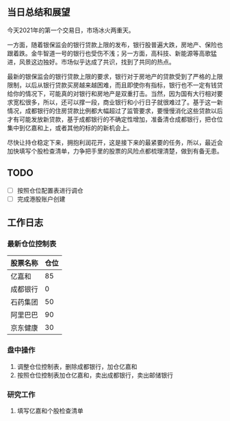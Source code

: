 ## 当日总结和展望

今天2021年的第一个交易日，市场冰火两重天。

一方面，随着银保监会的银行贷款上限的发布，银行股普遍大跌，房地产、保险也跟着跌。金牛智道一号的银行也受伤不浅；另一方面，高科技、新能源等高歌猛进，风景这边独好。市场似乎达成了共识，找到了共同的热点。

最新的银保监会的银行贷款上限的要求，银行对于房地产的贷款受到了严格的上限限制，以后从银行贷款买房越来越困难，而且即使你有指标，银行也不一定有钱贷给你的情况下，可能真的对银行和房地产是双重打击。当然，因为国有大行相对要求宽松很多，所以，还可以撑一段，商业银行和小行日子就很难过了。基于这一新情况，成都银行的住房贷款比例都大幅超过了监管要求，要慢慢消化这些贷款以后才有可能发放新贷款，基于成都银行的不确定性增加，准备清仓成都银行，把仓位集中到亿嘉和上，或者其他的标的的新机会上。

尽快让持仓稳定下来，拥抱利润花开，这是接下来的最紧要的任务，所以，最近会加快填写个股检查清单，力争把手里的股票的风险点都梳理清楚，做到有备无患。

## TODO

- [ ] 按照仓位配置表进行调仓
- [ ] 完成港股账户创建

## 工作日志

### 最新仓位控制表

| 股票名称 | 仓位 |
| -------- | ---- |
| 亿嘉和   | 85   |
| 成都银行 | 0    |
| 石药集团 | 50   |
| 阿里巴巴 | 90   |
| 京东健康 | 30   |

### 盘中操作

1. 调整仓位控制表，删除成都银行，加仓亿嘉和
2. 按照仓位控制表加仓亿嘉和，卖出成都银行，卖出邮储银行

### 研究工作

1. 填写亿嘉和个股检查清单

